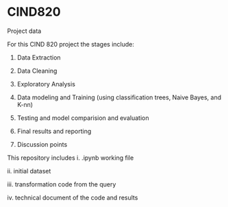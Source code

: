 # CIND820
Project data

For this CIND 820 project the stages include:

1) Data Extraction

2) Data Cleaning

3) Exploratory Analysis

4) Data modeling and Training (using classification trees, Naive Bayes, and K-nn)

5) Testing and model comparision and evaluation

6) Final results and reporting

7) Discussion points

This repository includes 
  i. .ipynb working file 
  
  ii. initial dataset
  
  iii. transformation code from the query
  
  iv. technical document of the code and results
